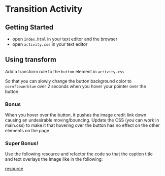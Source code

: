 # Transition Activity


## Getting Started

- open `index.html` in your text editor and the browser
- open `activity.css` in your text editor

## Using transform

Add a transform rule to the `button` element in `activity.css`

So that you can slowly change the button background color to `cornflowerblue` over 2 seconds when you hover your pointer over the button.

### Bonus

When you hover over the button, it pushes the image credit link down causing an undesirable moving/bouncing. Update the CSS (you can work in main.css) to make it that hovering over the button has no effect on the other elements on the page

### Super Bonus!

Use the following resource and refactor the code so that the caption title and text overlays the image like in the following:

[resource]( https://www.matthinchliffe.dev/2013/12/16/smooth-text-overlays-with-css-transforms.html)
